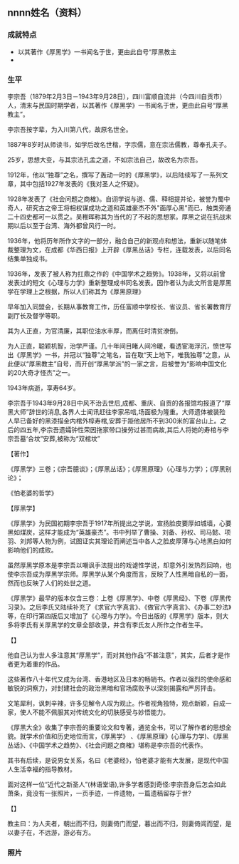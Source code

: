 ## nnnn姓名（资料）

### 成就特点

- 以其著作《厚黑学》一书闻名于世，更由此自号“厚黑教主
- ​


### 生平

李宗吾（1879年2月3日－1943年9月28日），四川富顺自流井（今四川自贡市）人，清末与民国时期学者，以其著作《厚黑学》一书闻名于世，更由此自号“厚黑教主”。

李宗吾按字辈，为入川第八代，故原名世全。

1887年8岁时从师读书，如学后改名世楷，字宗儒，意在宗法儒教，尊奉孔夫子。

25岁，思想大变，与其宗法孔孟之道，不如宗法自己，故改名为宗吾。

1912年，他以“独尊”之名，撰写了轰动一时的《厚黑学》，以后陆续写了一系列文章，其中包括1927年发表的《我对圣人之怀疑》。

1928年发表了《社会问题之商榷》。自诩学说与道、儒、释相提并论，被誉为蜀中奇人，研究古之帝王将相权谋成功之道和英雄豪杰不外"面厚心黑"而已，触类旁通二十四史都可一以贯之。吴稚晖称其为当代的了不起的思想家。厚黑之说在抗战末期以后以至于台湾、海外都曾风行一时。

1936年，他将历年所作文字的一部分，融合自己的新观点和想法，重新以随笔体裁整理为文，在成都《华西日报》上开辟《厚黑丛话》专栏，连载发表，以后同名结集单独成书。

1936年，发表了被人称为扛鼎之作的《中国学术之趋势》。1938年，又将以前曾发表过的短文《心理与力学》重新整理成书同名发表。因作者认为此文所言是厚黑学在学理上之根据，所以人们称其为《厚黑原理》

早年加入同盟会，长期从事教育工作，历任富顺中学校长、省议员、省长署教育厅副厅长及督学等职。

其为人正直，为官清廉，其职位油水丰厚，而离任时清贫潦倒。

为人正直，聪颖机智，治学严谨。几十年间目睹人间冷暖，看透宦海浮沉，愤世写出《厚黑学》一书，并冠以“独尊”之笔名，旨在取“天上地下，唯我独尊”之意，从此便以“厚黑教主”自号，而开创“厚黑学派”的一家之言，后被誉为“影响中国文化的20大奇才怪杰”之一。

1943年病逝，享寿64岁。

李宗吾于1943年9月28日中风不治去世后,成都、重庆、自贡的各报馆均报道了“厚黑大师”辞世的消息,各界人士闻讯赶往李家吊唁,场面极为隆重。大师遗体被装殓人早已备好的黑漆描金内棺外椁寿棺,安葬于距他居所不到300米的富台山上。之后的四五年,李宗吾遗孀钟性荣因拖家带口操劳过甚而病故,其后人将她的寿棺与李宗吾墓‘合坟”安葬,被称为“双棺坟”

【著作】

《厚黑学》三卷；《宗吾臆谈》；《厚黑丛话》；《厚黑原理》（心理与力学）；《厚黑别论》；

《怕老婆的哲学》

【厚黑学】

《厚黑学》为民国初期李宗吾于1917年所提出之学说，宣扬脸皮要厚如城墙，心要黑如煤炭，这样才能成为“英雄豪杰”。书中列举了曹操、刘备、孙权、司马懿、项羽、刘邦等人物为例，试图证实其理论而阐述当中各人之脸皮厚薄与心地黑白如何影响他们的成败。

虽然厚黑学原本是李宗吾以嘲讽手法提出的戏谑性学说，却意外引发热烈回响，也使李宗吾成为厚黑学宗师。厚黑学从某个角度而言，反映了人性黑暗自私的一面，然而也反映了人们的处世之道。

《厚黑学》最早的版本仅含三卷：上卷《厚黑学》、中卷《厚黑经》、下卷《厚黑传习录》。之后李氏又陆续补充了《求官六字真言》、《做官六字真言》、《办事二妙法》等，在印行第四版后又增加了《心理与力学》。今日出版的《厚黑学》版本，则大多将李氏有关厚黑学的文章全部收录，并含有李氏友人所作之作者生平。

【】

他自己认为世人多注意其“厚黑学”，而对其他作品“不甚注意”，其实，后者才是作者更为着重的作品。

这些著作八十年代又成为台湾、香港地区及日本的畅销书。作者以强烈的使命感和敏锐的洞察力，对封建社会的政治黑暗和官场腐败予以深刻揭露和严厉抨击。

文笔犀利，讽刺辛辣，许多见解令人叹为观止。作者视角独特，观点新颖，自成一家，使人不能不佩服其对传统文化的切肤感受与妙悟能力。

《厚黑大全》收集了李宗吾的重要论文和专著，通览全书，可以了解作者的思想全貌。就学术价值和历史地位而言，《厚黑学》  、《厚黑原理》(心理与力学)、《厚黑丛话》、《中国学术之趋势》、《社会问题之商榷》堪称是李宗吾的代表作。



其书有后续，是说男女关系，名曰《老婆经》，怕老婆才能有大发展，是现代中国人生活幸福的指导教材。



面对这样一位“近代之新圣人”(林语堂语),许多学者感到奇怪:李宗吾身后怎会如此萧条，竟没有一张照片，一页手迹，一件遗物，一篇遗稿留存于世?



【】

教主曰：为人夫者，朝出而不归，则妻倚门而望，暮出而不归，则妻倚闾而望，是以妻子在，不远游，游必有方。

### 照片

